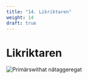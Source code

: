 ```yaml
---
title: "14. Likriktaren"
weight: 14
draft: true
---
```

# Likriktaren

![Primärswithat nätaggeregat](/PSN.jpg)